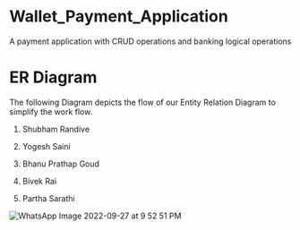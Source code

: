 # Wallet_Payment_Application
A payment application with CRUD operations and banking logical operations


# ER Diagram
The following Diagram depicts the flow of our Entity Relation Diagram to simplify the work flow.

1) Shubham Randive

2) Yogesh Saini

3) Bhanu Prathap Goud

4) Bivek Rai

5) Partha Sarathi 



![WhatsApp Image 2022-09-27 at 9 52 51 PM](https://user-images.githubusercontent.com/57911117/192693251-f4deedb6-d884-404c-9529-3970e25a8a5f.jpeg)
